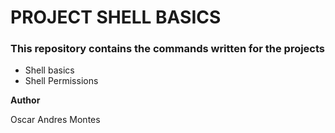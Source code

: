 # PROJECT SHELL BASICS

### This repository contains the commands written for the projects

- Shell basics 
- Shell Permissions


**Author**

Oscar Andres Montes  

